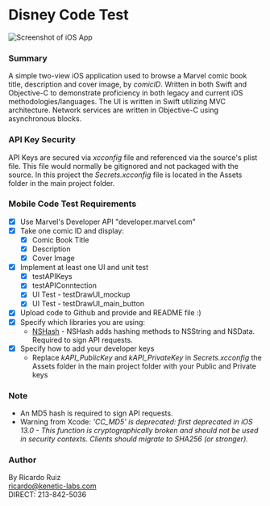 # Disney Code Test

![Screenshot of iOS App](https://kl-store1.s3.us-west-1.amazonaws.com/rr_screenshot.jpg)

### Summary

A simple two-view iOS application used to browse a Marvel comic book title, description and cover image, by *comicID*.  Written in both Swift and Objective-C to demonstrate proficiency in both legacy and current iOS methodologies/languages.
The UI is written in Swift utilizing MVC architecture.  Network services are written in Objective-C using asynchronous blocks.

### API Key Security

API Keys are secured via *xcconfig* file and referenced via the source's plist file. This file would normally be gitignored and not packaged with the source. In this project the *Secrets.xcconfig* file is located in the Assets folder in the main project folder.

### Mobile Code Test Requirements
- [x] Use Marvel's Developer API "developer.marvel.com" <br/>
- [x] Take one comic ID and display: <br/>
    - [x] Comic Book Title <br/>
    - [x] Description <br/>
    - [x] Cover Image <br/>
- [x] Implement at least one UI and unit test <br/>
    - [x] testAPIKeys <br/>
    - [x] testAPIConntection <br/>
    - [x] UI Test - testDrawUI_mockup <br/>
    - [x] UI Test - testDrawUI_main_button <br/>
- [x] Upload code to Github and provide and README file :)<br/>
- [x] Specify which libraries you are using: <br/>
    - [NSHash](https://github.com/jerolimov/NSHash) - NSHash adds hashing methods to NSString and NSData.  Required to sign API requests. <br/>
- [x] Specify how to add your developer keys <br/>
    - Replace *kAPI_PublicKey* and *kAPI_PrivateKey* in *Secrets.xcconfig* the Assets folder in the main project folder with your Public and Private keys <br/>

### Note
- An MD5 hash is required to sign API requests.
- Warning from Xcode: *'CC_MD5' is deprecated: first deprecated in iOS 13.0 - This function is cryptographically broken and should not be used in security contexts. Clients should migrate to SHA256 (or stronger).*

### Author
By Ricardo Ruiz <br/>
ricardo@kenetic-labs.com <br/>
DIRECT: 213-842-5036 <br/>